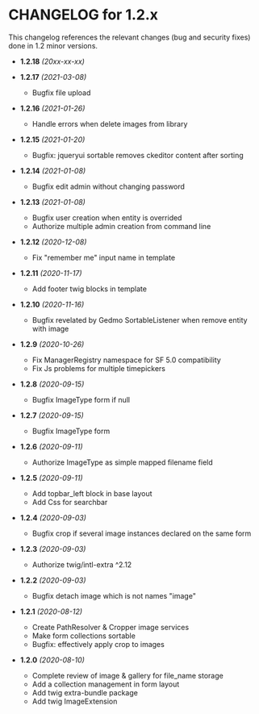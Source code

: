 CHANGELOG for 1.2.x
===================

This changelog references the relevant changes (bug and security fixes) done
in 1.2 minor versions.

* **1.2.18** *(20xx-xx-xx)*


* **1.2.17** *(2021-03-08)*
    * Bugfix file upload

* **1.2.16** *(2021-01-26)*
    * Handle errors when delete images from library

* **1.2.15** *(2021-01-20)*
    * Bugfix: jqueryui sortable removes ckeditor content after sorting

* **1.2.14** *(2021-01-08)*
    * Bugfix edit admin without changing password

* **1.2.13** *(2021-01-08)*
    * Bugfix user creation when entity is overrided
    * Authorize multiple admin creation from command line

* **1.2.12** *(2020-12-08)*
  * Fix "remember me" input name in template

* **1.2.11** *(2020-11-17)*
    * Add footer twig blocks in template

* **1.2.10** *(2020-11-16)*
    * Bugfix revelated by Gedmo SortableListener when remove entity with image

* **1.2.9** *(2020-10-26)*
    * Fix ManagerRegistry namespace for SF 5.0 compatibility
    * Fix Js problems for multiple timepickers

* **1.2.8** *(2020-09-15)*
    * Bugfix ImageType form if null

* **1.2.7** *(2020-09-15)*
    * Bugfix ImageType form

* **1.2.6** *(2020-09-11)*
    * Authorize ImageType as simple mapped filename field

* **1.2.5** *(2020-09-11)*
    * Add topbar_left block in base layout
    * Add Css for searchbar

* **1.2.4** *(2020-09-03)*
    * Bugfix crop if several image instances declared on the same form

* **1.2.3** *(2020-09-03)*
    * Authorize twig/intl-extra ^2.12

* **1.2.2** *(2020-09-03)*
    * Bugfix detach image which is not names "image"

* **1.2.1** *(2020-08-12)*
    * Create PathResolver & Cropper image services
    * Make form collections sortable
    * Bugfix: effectively apply crop to images

* **1.2.0** *(2020-08-10)*
    * Complete review of image & gallery for file_name storage
    * Add a collection management in form layout
    * Add twig extra-bundle package
    * Add twig ImageExtension


